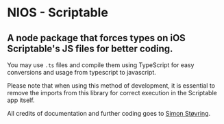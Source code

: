 # NIOS - Scriptable
## A node package that forces types on iOS Scriptable's JS files for better coding.
You may use `.ts` files and compile them using TypeScript for easy conversions and usage from typescript to javascript. 

Please note that when using this method of development, it is essential to remove the imports from this library for correct
execution in the Scriptable app itself.

All credits of documentation and further coding goes to [Simon Støvring](https://twitter.com/simonbs).
